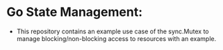 # Go State Management:
 - This repository contains an example use case of the sync.Mutex to manage blocking/non-blocking access to resources with an example.

